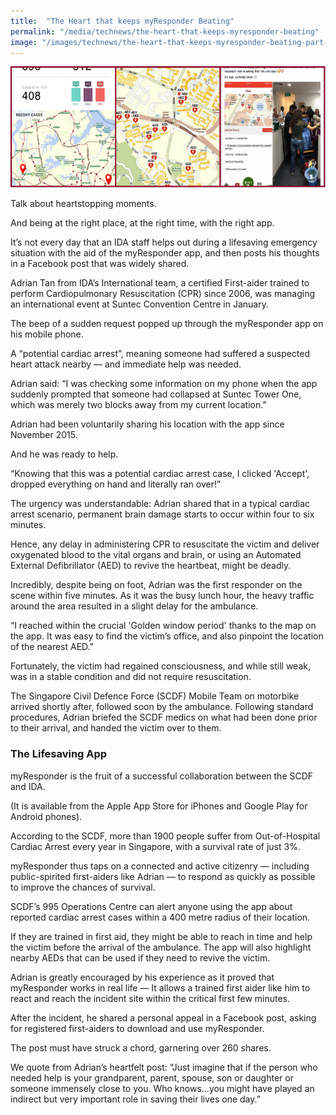```yaml
---
title:  "The Heart that keeps myResponder Beating"
permalink: "/media/technews/the-heart-that-keeps-myresponder-beating"
image: "/images/technews/the-heart-that-keeps-myresponder-beating-part-1.png"
---
```


![The Heart that keeps myResponder Beating](/images/technews/the-heart-that-keeps-myresponder-beating-part-1.png)


Talk about heartstopping moments.

And being at the right place, at the right time, with the right app.

It’s not every day that an IDA staff helps out during a lifesaving emergency situation with the aid of the myResponder app, and then posts his thoughts in a Facebook post that was widely shared.

Adrian Tan from IDA’s International team, a certified First-aider trained to perform Cardiopulmonary Resuscitation (CPR) since 2006, was managing an international event at Suntec Convention Centre in January. 

The beep of a sudden request popped up through the myResponder app on his mobile phone.

A “potential cardiac arrest”, meaning someone had suffered a suspected heart attack nearby — and immediate help was needed.

Adrian said: “I was checking some information on my phone when the app suddenly prompted that someone had collapsed at Suntec Tower One, which was merely two blocks away from my current location.”

Adrian had been voluntarily sharing his location with the app since November 2015.

And he was ready to help. 

“Knowing that this was a potential cardiac arrest case, I clicked 'Accept', dropped everything on hand and literally ran over!” 

The urgency was understandable: Adrian shared that in a typical cardiac arrest scenario, permanent brain damage starts to occur within four to six minutes.

Hence, any delay in administering CPR to resuscitate the victim and deliver oxygenated blood to the vital organs and brain, or using an Automated External Defibrillator (AED) to revive the heartbeat, might be deadly.

Incredibly, despite being on foot, Adrian was the first responder on the scene within five minutes. As it was the busy lunch hour, the heavy traffic around the area resulted in a slight delay for the ambulance. 

“I reached within the crucial 'Golden window period' thanks to the map on the  app. It was easy to find the victim’s office, and also pinpoint the location of the nearest AED.”

Fortunately, the victim had regained consciousness, and while still weak, was in a stable condition and did not require resuscitation. 

The Singapore Civil Defence Force (SCDF) Mobile Team on motorbike arrived shortly after, followed soon by the ambulance. Following standard procedures, Adrian briefed the SCDF medics on what had been done prior to their arrival, and handed the victim over to them. 


### **The Lifesaving App**
myResponder is the fruit of a successful collaboration between the SCDF and IDA.

(It is available from the Apple App Store for iPhones and Google Play for Android phones).

According to the SCDF, more than 1900 people suffer from Out-of-Hospital Cardiac Arrest every year in Singapore, with a survival rate of just 3%. 

myResponder thus taps on a connected and active citizenry — including public-spirited first-aiders like Adrian — to respond as quickly as possible to improve the chances of survival.

SCDF’s 995 Operations Centre can alert anyone using the app about reported cardiac arrest cases within a 400 metre radius of their location.

If they are trained in first aid, they might be able to reach in time and help the victim before the arrival of the ambulance. The app will also highlight nearby AEDs that can be used if they need to revive the victim.

Adrian is greatly encouraged by his experience as it proved that myResponder works in real life  — It allows a trained first aider like him to react and reach the incident site within the critical first few minutes.

After the incident, he shared a personal appeal in a Facebook post, asking for registered first-aiders to download and use myResponder.

The post must have struck a chord, garnering over 260 shares.

We quote from Adrian’s heartfelt post: “Just imagine that if the person who needed help is your grandparent, parent, spouse, son or daughter or someone immensely close to you. Who knows...you might have played an indirect but very important role in saving their lives one day.”



